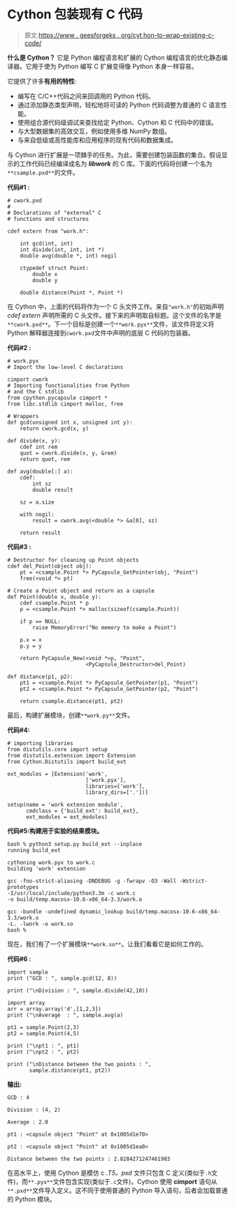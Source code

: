# Cython 包装现有 C 代码

> 原文:[https://www . geesforgeks . org/cyt hon-to-wrap-existing-c-code/](https://www.geeksforgeeks.org/cython-to-wrap-existing-c-code/)

**什么是 Cython？**
它是 Python 编程语言和扩展的 Cython 编程语言的优化静态编译器。它用于使为 Python 编写 C 扩展变得像 Python 本身一样容易。

它提供了许多**有用的特性**:

*   编写在 C/C++代码之间来回调用的 Python 代码。
*   通过添加静态类型声明，轻松地将可读的 Python 代码调整为普通的 C 语言性能。
*   使用组合源代码级调试来查找给定 Python、Cython 和 C 代码中的错误。
*   与大型数据集的高效交互，例如使用多维 NumPy 数组。
*   与来自低级或高性能库和应用程序的现有代码和数据集成。

与 Cython 进行扩展是一项棘手的任务。为此，需要创建包装函数的集合。假设显示的工作代码已经编译成名为 ***libwork*** 的 C 库。下面的代码将创建一个名为`**csample.pxd**`的文件。

**代码#1 :**

```
# cwork.pxd
#
# Declarations of "external" C 
# functions and structures

cdef extern from "work.h":

    int gcd(int, int)
    int divide(int, int, int *)
    double avg(double *, int) nogil

    ctypedef struct Point:
        double x
        double y

    double distance(Point *, Point *)
```

在 Cython 中，上面的代码将作为一个 C 头文件工作。来自`"work.h"`的初始声明 *cdef extern* 声明所需的 C 头文件。接下来的声明取自标题。这个文件的名字是`**cwork.pxd**`。下一个目标是创建一个`**work.pyx**`文件，该文件将定义将 Python 解释器连接到`cwork.pxd`文件中声明的底层 C 代码的包装器。

**代码#2 :**

```
# work.pyx
# Import the low-level C declarations

cimport cwork
# Importing functionalities from Python
# and the C stdlib
from cpython.pycapsule cimport * 
from libc.stdlib cimport malloc, free

# Wrappers
def gcd(unsigned int x, unsigned int y):
    return cwork.gcd(x, y)

def divide(x, y):
    cdef int rem
    quot = cwork.divide(x, y, &rem)
    return quot, rem

def avg(double[:] a):
    cdef:
        int sz
        double result

    sz = a.size

    with nogil:
        result = cwork.avg(<double *> &a[0], sz)

    return result
```

**代码#3 :**

```
# Destructor for cleaning up Point objects
cdef del_Point(object obj):
    pt = <csample.Point *> PyCapsule_GetPointer(obj, "Point")
    free(<void *> pt)

# Create a Point object and return as a capsule
def Point(double x, double y):
    cdef csample.Point * p
    p = <csample.Point *> malloc(sizeof(csample.Point))

    if p == NULL:
        raise MemoryError("No memory to make a Point")

    p.x = x
    p.y = y

    return PyCapsule_New(<void *>p, "Point",
                         <PyCapsule_Destructor>del_Point)

def distance(p1, p2):
    pt1 = <csample.Point *> PyCapsule_GetPointer(p1, "Point")
    pt2 = <csample.Point *> PyCapsule_GetPointer(p2, "Point")

    return csample.distance(pt1, pt2)
```

最后，构建扩展模块，创建`**work.py**`文件。

**代码#4:**

```
# importing libraries
from distutils.core import setup
from distutils.extension import Extension
from Cython.Distutils import build_ext

ext_modules = [Extension('work', 
                         ['work.pyx'], 
                         libraries=['work'], 
                         library_dirs=['.'])]

setup(name = 'work extension module',
      cmdclass = {'build_ext': build_ext},
      ext_modules = ext_modules)
```

**代码#5:构建用于实验的结果模块。**

```
bash % python3 setup.py build_ext --inplace
running build_ext

cythoning work.pyx to work.c
building 'work' extension

gcc -fno-strict-aliasing -DNDEBUG -g -fwrapv -O3 -Wall -Wstrict-prototypes
-I/usr/local/include/python3.3m -c work.c
-o build/temp.macosx-10.6-x86_64-3.3/work.o

gcc -bundle -undefined dynamic_lookup build/temp.macosx-10.6-x86_64-3.3/work.o
-L. -lwork -o work.so
bash %
```

现在，我们有了一个扩展模块`**work.so**`。让我们看看它是如何工作的。

**代码#6 :**

```
import sample
print ("GCD : ", sample.gcd(12, 8))

print ("\nDivision : ", sample.divide(42,10))

import array
arr = array.array('d',[1,2,3])
print ("\nAverage  : ", sample.avg(a)

pt1 = sample.Point(2,3)
pt2 = sample.Point(4,5)

print ("\npt1 : ", pt1)
print ("\npt2 : ", pt2)

print ("\nDistance between the two points : ", 
       sample.distance(pt1, pt2))
```

**输出:**

```
GCD : 4

Division : (4, 2)

Average : 2.0

pt1 : <capsule object "Point" at 0x1005d1e70>

pt2 : <capsule object "Point" at 0x1005d1ea0>

Distance between the two points : 2.8284271247461903

```

在高水平上，使用 Cython 是模仿 c .*T5。pxd* 文件只包含 C 定义(类似于`.h`文件)，而`**.pyx**`文件包含实现(类似于`.c`文件)。Cython 使用 **cimport** 语句从`**.pxd**`文件导入定义。这不同于使用普通的 Python 导入语句，后者会加载普通的 Python 模块。